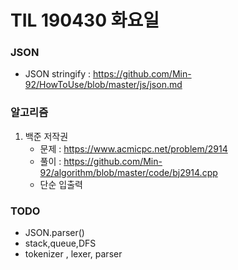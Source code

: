 # TIL 190430 화요일

### JSON

- JSON stringify : <https://github.com/Min-92/HowToUse/blob/master/js/json.md>



### 알고리즘

1. 백준 저작권
   - 문제 : <https://www.acmicpc.net/problem/2914>
   - 풀이 : <https://github.com/Min-92/algorithm/blob/master/code/bj2914.cpp>
   - 단순 입출력
   
   

### TODO

- JSON.parser()
- stack,queue,DFS
- tokenizer , lexer, parser